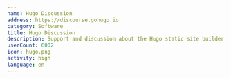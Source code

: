 ```yaml
---
name: Hugo Discussion
address: https://discourse.gohugo.io
category: Software
title: Hugo Discussion
description: Support and discussion about the Hugo static site builder.
userCount: 6002
icon: hugo.png
activity: high
language: en
---
```

